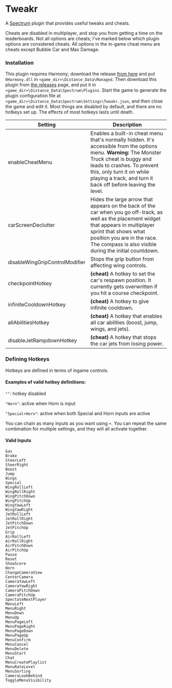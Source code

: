 # Tweakr

A [Spectrum](https://github.com/Ciastex/Spectrum) plugin that provides useful tweaks and cheats.

Cheats are disabled in multiplayer, and stop you from getting a time on the leaderboards. Not all options are cheats; I've marked below which plugin options are considered cheats. All options in the in-game cheat menu are cheats except Bubble Car and Max Damage.

### Installation

This plugin requires Harmony; download the release [from here](https://github.com/pardeike/Harmony/releases) and put `0Harmony.dll` in `<game_dir>\Distance_Data\Managed`. Then download this plugin from [the releases](https://github.com/Seeker14491/Tweakr/releases) page, and put it in `<game_dir>\Distance_Data\Spectrum\Plugins`. Start the game to generate the plugin configuration file at `<game_dir>\Distance_Data\Spectrum\Settings\Tweakr.json`, and then close the game and edit it. Most things are disabled by default, and there are no hotkeys set up. The effects of most hotkeys lasts until death.

| Setting                        | Description                                                  |
| ------------------------------ | ------------------------------------------------------------ |
| enableCheatMenu                | Enables a built-in cheat menu that's normally hidden. It's accessible from the options menu. **Warning:** The Monster Truck cheat is buggy and leads to crashes. To prevent this, only turn it on while playing a track, and turn it back off before leaving the level. |
| carScreenDeclutter             | Hides the large arrow that appears on the back of the car when you go off-track, as well as the placement widget that appears in multiplayer sprint that shows what position you are in the race. The compass is also visible during the initial countdown. |
| disableWingGripControlModifier | Stops the grip button from affecting wing controls.          |
| checkpointHotkey               | **(cheat)** A hotkey to set the car's respawn position. It currently gets overwritten if you hit a course checkpoint. |
| infiniteCooldownHotkey         | **(cheat)** A hotkey to give infinite cooldown. |
| allAbilitiesHotkey             | **(cheat)** A hotkey that enables all car abilities (boost, jump, wings, and jets). |
| disableJetRampdownHotkey       | **(cheat)** A hotkey that stops the car jets from losing power. |

### Defining Hotkeys

Hotkeys are defined in terms of ingame controls.

#### Examples of valid hotkey definitions:

`""`: hotkey disabled

`"Horn"`: active when Horn is input

`"Special+Horn"`: active when both Special and Horn inputs are active

You can chain as many inputs as you want using `+`. You can repeat the same combination for multiple settings, and they will all activate together.

#### Valid Inputs

```
Gas
Brake
SteerLeft
SteerRight
Boost
Jump
Wings
Special
WingRollLeft
WingRollRight
WingPitchDown
WingPitchUp
WingYawLeft
WingYawRight
JetRollLeft
JetRollRight
JetPitchDown
JetPitchUp
Grip
AirRollLeft
AirRollRight
AirPitchDown
AirPitchUp
Pause
Reset
ShowScore
Horn
ChangeCameraView
CenterCamera
CameraYawLeft
CameraYawRight
CameraPitchDown
CameraPitchUp
SpectateNextPlayer
MenuLeft
MenuRight
MenuDown
MenuUp
MenuPageLeft
MenuPageRight
MenuPageDown
MenuPageUp
MenuConfirm
MenuCancel
MenuDelete
MenuStart
Chat
MenuCreatePlaylist
MenuRateLevel
MenuSorting
CameraLookBehind
ToggleMenuVisibility
```
